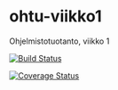# ohtu-viikko1
Ohjelmistotuotanto, viikko 1

[![Build Status](https://travis-ci.org/tiikkala/ohtu-viikko1.svg?branch=master)](https://travis-ci.org/tiikkala/ohtu-viikko1)

[![Coverage Status](https://coveralls.io/repos/github/tiikkala/ohtu-viikko1/badge.svg?branch=master)](https://coveralls.io/github/tiikkala/ohtu-viikko1?branch=master)
